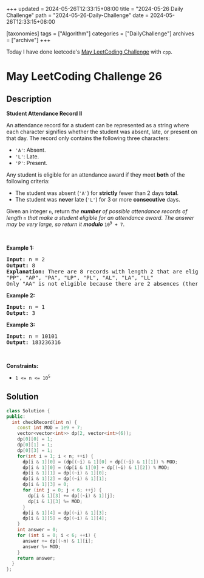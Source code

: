 +++
updated = 2024-05-26T12:33:15+08:00
title = "2024-05-26 Daily Challenge"
path = "2024-05-26-Daily-Challenge"
date = 2024-05-26T12:33:15+08:00

[taxonomies]
tags = ["Algorithm"]
categories = ["DailyChallenge"]
archives = ["archive"]
+++

Today I have done leetcode's [May LeetCoding Challenge](https://leetcode.com/problems/student-attendance-record-ii/) with `cpp`.

<!-- more -->

# May LeetCoding Challenge 26

## Description

**Student Attendance Record II**

<p>An attendance record for a student can be represented as a string where each character signifies whether the student was absent, late, or present on that day. The record only contains the following three characters:</p>

<ul>
	<li><code>&#39;A&#39;</code>: Absent.</li>
	<li><code>&#39;L&#39;</code>: Late.</li>
	<li><code>&#39;P&#39;</code>: Present.</li>
</ul>

<p>Any student is eligible for an attendance award if they meet <strong>both</strong> of the following criteria:</p>

<ul>
	<li>The student was absent (<code>&#39;A&#39;</code>) for <strong>strictly</strong> fewer than 2 days <strong>total</strong>.</li>
	<li>The student was <strong>never</strong> late (<code>&#39;L&#39;</code>) for 3 or more <strong>consecutive</strong> days.</li>
</ul>

<p>Given an integer <code>n</code>, return <em>the <strong>number</strong> of possible attendance records of length</em> <code>n</code><em> that make a student eligible for an attendance award. The answer may be very large, so return it <strong>modulo</strong> </em><code>10<sup>9</sup> + 7</code>.</p>

<p>&nbsp;</p>
<p><strong class="example">Example 1:</strong></p>

<pre>
<strong>Input:</strong> n = 2
<strong>Output:</strong> 8
<strong>Explanation:</strong> There are 8 records with length 2 that are eligible for an award:
&quot;PP&quot;, &quot;AP&quot;, &quot;PA&quot;, &quot;LP&quot;, &quot;PL&quot;, &quot;AL&quot;, &quot;LA&quot;, &quot;LL&quot;
Only &quot;AA&quot; is not eligible because there are 2 absences (there need to be fewer than 2).
</pre>

<p><strong class="example">Example 2:</strong></p>

<pre>
<strong>Input:</strong> n = 1
<strong>Output:</strong> 3
</pre>

<p><strong class="example">Example 3:</strong></p>

<pre>
<strong>Input:</strong> n = 10101
<strong>Output:</strong> 183236316
</pre>

<p>&nbsp;</p>
<p><strong>Constraints:</strong></p>

<ul>
	<li><code>1 &lt;= n &lt;= 10<sup>5</sup></code></li>
</ul>


## Solution

``` cpp
class Solution {
public:
  int checkRecord(int n) {
    const int MOD = 1e9 + 7;
    vector<vector<int>> dp(2, vector<int>(6));
    dp[0][0] = 1;
    dp[0][1] = 1;
    dp[0][3] = 1;
    for(int i = 1; i < n; ++i) {
      dp[i & 1][0] = (dp[(~i) & 1][0] + dp[(~i) & 1][1]) % MOD;
      dp[i & 1][0] = (dp[i & 1][0] + dp[(~i) & 1][2]) % MOD;
      dp[i & 1][1] = dp[(~i) & 1][0];
      dp[i & 1][2] = dp[(~i) & 1][1];
      dp[i & 1][3] = 0;
      for (int j = 0; j < 6; ++j) {
        dp[i & 1][3] += dp[(~i) & 1][j];
        dp[i & 1][3] %= MOD;
      }
      dp[i & 1][4] = dp[(~i) & 1][3];
      dp[i & 1][5] = dp[(~i) & 1][4];
    }
    int answer = 0;
    for (int i = 0; i < 6; ++i) {
      answer += dp[(~n) & 1][i];
      answer %= MOD;
    }
    return answer;
  }
};
```
